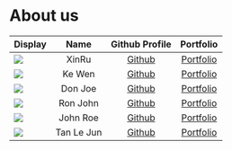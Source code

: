 # About us

Display | Name | Github Profile | Portfolio 
--------|:----:|:--------------:|:---------:
![](https://via.placeholder.com/100.png?text=Photo) | XinRu | [Github](https://github.com/xseh) | [Portfolio](docs/team/xinru.md)
![](https://via.placeholder.com/100.png?text=Photo) | Ke Wen | [Github](https://github.com/kewenlok) | [Portfolio](docs/team/johndoe.md)
![](https://via.placeholder.com/100.png?text=Photo) | Don Joe | [Github](https://github.com/) | [Portfolio](docs/team/johndoe.md)
![](https://via.placeholder.com/100.png?text=Photo) | Ron John | [Github](https://github.com/) | [Portfolio](docs/team/johndoe.md)
![](https://via.placeholder.com/100.png?text=Photo) | John Roe | [Github](https://github.com/) | [Portfolio](docs/team/johndoe.md)
![](https://via.placeholder.com/100.png?text=Photo) | Tan Le Jun | [Github](https://github.com/LJ-37) | [Portfolio](docs/team/johndoe.md)

